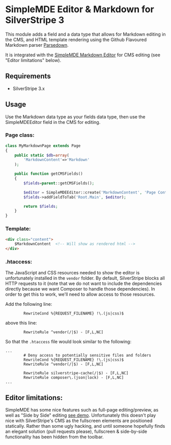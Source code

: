 # SimpleMDE Editor & Markdown for SilverStripe 3
This module adds a field and a data type that allows for Markdown editing in the CMS, and HTML template rendering
using the Github Flavoured Markdown parser [Parsedown](http://parsedown.org/).

It is integrated with the [SimpleMDE Markdown Editor](https://github.com/NextStepWebs/simplemde-markdown-editor)
for CMS editing (see "Editor limitations" below).

## Requirements
- SilverStripe 3.x

## Usage
Use the Markdown data type as your fields data type, then use the SimpleMDEEditor field in the CMS for editing.

### Page class:

```php
class MyMarkdownPage extends Page
{
    public static $db=array(
        'MarkdownContent'=>'Markdown'
    );

    public function getCMSFields()
    {
        $fields=parent::getCMSFields();

        $editor = SimpleMDEEditor::create('MarkdownContent', 'Page Content (Markdown)');
        $fields->addFieldToTab('Root.Main', $editor);

        return $fields;
    }
}
```

### Template:

```html
<div class="content">
    $MarkdownContent  <!-- Will show as rendered html -->
</div>
```

### .htaccess:

The JavaScript and CSS resources needed to show the editor is unfortunately installed in the `vendor` folder. By
default, SilverStripe blocks all HTTP requests to it (note that we do not want to include the dependencies directly
because we want Composer to handle those dependencies). In order to get this to work, we'll need to allow access to
those resources.

Add the following line:
```
        RewriteCond %{REQUEST_FILENAME} !\.(js|css)$   
```
above this line:
```
        RewriteRule ^vendor(/|$) - [F,L,NC]
```
So that the `.htaccess` file would look similar to the following:
```
...
        # Deny access to potentially sensitive files and folders
        RewriteCond %{REQUEST_FILENAME} !\.(js|css)$   
        RewriteRule ^vendor(/|$) - [F,L,NC]

        RewriteRule silverstripe-cache(/|$) - [F,L,NC]
        RewriteRule composer\.(json|lock) - [F,L,NC]
...
```

## Editor limitations:
SimpleMDE has some nice features such as full-page editing/preview, as well as "Side by Side" editing
[see demo](http://nextstepwebs.github.io/simplemde-markdown-editor/). Unfortunately this doesn't play nice with
SilverStripe's CMS as the fullscreen elements are positioned statically. Rather than some ugly hacking, and until
someone hopefully finds an elegant solution (pull requests please), fullscreen & side-by-side functionality has been
hidden from the toolbar.
